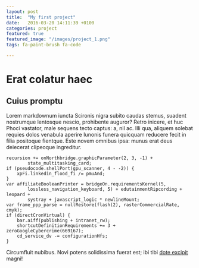 ```yaml
---
layout: post
title:  "My first project"
date:   2016-03-20 14:11:39 +0100
categories: project
featured: true
featured_image: "/images/project_1.png"
tags: fa-paint-brush fa-code

---
```


# Erat colatur haec

## Cuius promptu

Lorem markdownum iuncta Scironis nigra subito caudas stemus, suadent nostrumque
lentosque nescio, prohibente auguror? Retro inicere, et huc Phoci vastator, male
sequens tecto captus: a, nil ac. Illi qua, aliquem solebat requies dolos
venabula aperire Iunonis funera quicquam reducere fecit in filia positoque
fientque. Este novem omnibus ipsa: munus erat deus deiecerat clipeoque
ingreditur.

    recursion += onNorthbridge.graphicParameter(2, 3, -1) +
            state_multitasking_card;
    if (pseudocode.shellPort(gpu_scanner, 4 - -2)) {
        xpFi.linkedin_flood_fi /= pmuAnd;
    }
    var affiliateBooleanPrinter = bridgeOn.requirementsKernel(5,
            lossless_navigation_keyboard, 5) + edutainmentRipcording + leopard +
            systray + javascript_logic * newlineMount;
    var frame_ppp_parse = nullRestore(flash(2), rasterCommercialRate, cmyk);
    if (directCronVirtual) {
        bar.aiff(publishing + intranet_rw);
        shortcutDefinitionRequirements += 3 + zeroGoogleCybercrime(669167);
        cd_service_dv -= configurationHfs;
    }

Circumfluit nubibus. Novi potens solidissima fuerat est; ibi tibi [dote
excipit](http://www.wedrinkwater.com/) magni!
